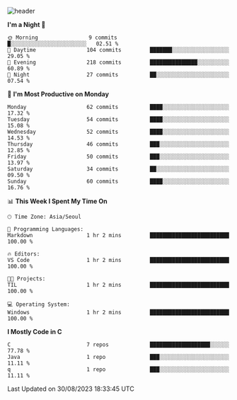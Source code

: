 
![header](https://capsule-render.vercel.app/api?type=slice&color=323C73&height=100&section=header&text=Hi!%20I'm%20Min-hee&fontSize=90&animation=twinkling&fontColor=D5C2EE)


<!--START_SECTION:waka-->
**I'm a Night 🦉** 

```text
🌞 Morning                9 commits           █░░░░░░░░░░░░░░░░░░░░░░░░   02.51 % 
🌆 Daytime                104 commits         ███████░░░░░░░░░░░░░░░░░░   29.05 % 
🌃 Evening                218 commits         ███████████████░░░░░░░░░░   60.89 % 
🌙 Night                  27 commits          ██░░░░░░░░░░░░░░░░░░░░░░░   07.54 % 
```
📅 **I'm Most Productive on Monday** 

```text
Monday                   62 commits          ████░░░░░░░░░░░░░░░░░░░░░   17.32 % 
Tuesday                  54 commits          ████░░░░░░░░░░░░░░░░░░░░░   15.08 % 
Wednesday                52 commits          ████░░░░░░░░░░░░░░░░░░░░░   14.53 % 
Thursday                 46 commits          ███░░░░░░░░░░░░░░░░░░░░░░   12.85 % 
Friday                   50 commits          ███░░░░░░░░░░░░░░░░░░░░░░   13.97 % 
Saturday                 34 commits          ██░░░░░░░░░░░░░░░░░░░░░░░   09.50 % 
Sunday                   60 commits          ████░░░░░░░░░░░░░░░░░░░░░   16.76 % 
```


📊 **This Week I Spent My Time On** 

```text
🕑︎ Time Zone: Asia/Seoul

💬 Programming Languages: 
Markdown                 1 hr 2 mins         █████████████████████████   100.00 % 

🔥 Editors: 
VS Code                  1 hr 2 mins         █████████████████████████   100.00 % 

🐱‍💻 Projects: 
TIL                      1 hr 2 mins         █████████████████████████   100.00 % 

💻 Operating System: 
Windows                  1 hr 2 mins         █████████████████████████   100.00 % 
```

**I Mostly Code in C** 

```text
C                        7 repos             ███████████████████░░░░░░   77.78 % 
Java                     1 repo              ███░░░░░░░░░░░░░░░░░░░░░░   11.11 % 
q                        1 repo              ███░░░░░░░░░░░░░░░░░░░░░░   11.11 % 
```




 Last Updated on 30/08/2023 18:33:45 UTC
<!--END_SECTION:waka-->










<!-- 깃허브 프로필 스탯 오류 https://80000coding.oopy.io/c4235590-9033-49b3-943c-f8b6c1bfbc36 --!>

 <!--
**Minhee713/Minhee713** is a ✨ _special_ ✨ repository because its `README.md` (this file) appears on your GitHub profile.

Here are some ideas to get you started:

- 🔭 I’m currently working on ...
- 🌱 I’m currently learning ...
- 👯 I’m looking to collaborate on ...
- 🤔 I’m looking for help with ...
- 💬 Ask me about ...
- 📫 How to reach me: ...
- 😄 Pronouns: ...
- ⚡ Fun fact: ...
-->
